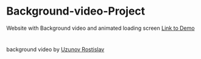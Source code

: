 # Background-video-Project
 Website with Background video and animated loading screen [Link to Demo](https://kooroshoo.github.io/Background-video-Project/)


#
background video by [Uzunov Rostislav](https://www.pexels.com/@rostislav/?filter=videos)
